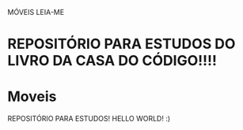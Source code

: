 MÓVEIS LEIA-ME

REPOSITÓRIO PARA ESTUDOS DO LIVRO DA CASA DO CÓDIGO!!!!
=======
# Moveis
REPOSITÓRIO PARA ESTUDOS! 
HELLO WORLD! :)
